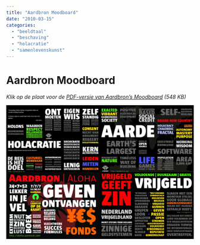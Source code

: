 ```yaml
---
title: "Aardbron Moodboard"
date: "2010-03-15"
categories:
  - "beeldtaal"
  - "beschaving"
  - "holacratie"
  - "samenlevenskunst"
---
```

# Aardbron Moodboard

*Klik op de plaat voor de <a href="/src/Aardbron-Moodboard.pdf" download>PDF-versie van Aardbron’s Moodboard</a> (548 KB)*

<a href="/src/Aardbron-Moodboard.pdf" download>
  <img src="./Aardbron-Moodboard-pdf.jpg">
</a>